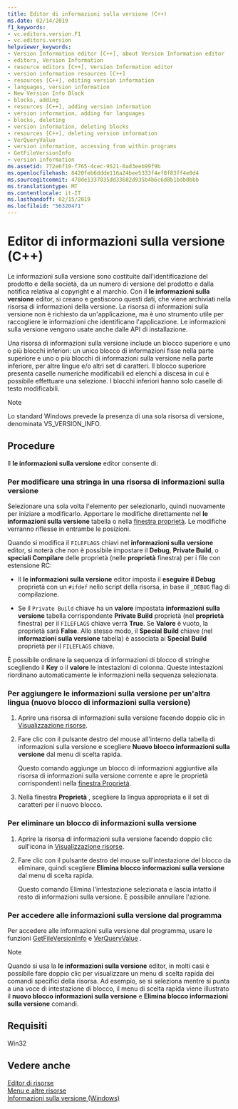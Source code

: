 ```yaml
---
title: Editor di informazioni sulla versione (C++)
ms.date: 02/14/2019
f1_keywords:
- vc.editors.version.F1
- vc.editors.version
helpviewer_keywords:
- Version Information editor [C++], about Version Information editor
- editors, Version Information
- resource editors [C++], Version Information editor
- version information resources [C++]
- resources [C++], editing version information
- languages, version information
- New Version Info Block
- blocks, adding
- resources [C++], adding version information
- version information, adding for languages
- blocks, deleting
- version information, deleting blocks
- resources [C++], deleting version information
- VerQueryValue
- version information, accessing from within programs
- GetFileVersionInfo
- version information
ms.assetid: 772e6f19-f765-4cec-9521-0ad3eeb99f9b
ms.openlocfilehash: 8420feb6ddde116a24bee5333f4ef8f83ff4e0d4
ms.sourcegitcommit: 470de1337035dd33682d935b4b6c6d8b1bdb0bbb
ms.translationtype: MT
ms.contentlocale: it-IT
ms.lasthandoff: 02/15/2019
ms.locfileid: "56320471"
---
```

# <a name="version-information-editor-c"></a>Editor di informazioni sulla versione (C++)

Le informazioni sulla versione sono costituite dall'identificazione del prodotto e della società, da un numero di versione del prodotto e dalla notifica relativa al copyright e al marchio. Con il **le informazioni sulla versione** editor, si creano e gestiscono questi dati, che viene archiviati nella risorsa di informazioni della versione. La risorsa di informazioni sulla versione non è richiesto da un'applicazione, ma è uno strumento utile per raccogliere le informazioni che identificano l'applicazione. Le informazioni sulla versione vengono usate anche dalle API di installazione.

Una risorsa di informazioni sulla versione include un blocco superiore e uno o più blocchi inferiori: un unico blocco di informazioni fisse nella parte superiore e uno o più blocchi di informazioni sulla versione nella parte inferiore, per altre lingue e/o altri set di caratteri. Il blocco superiore presenta caselle numeriche modificabili ed elenchi a discesa in cui è possibile effettuare una selezione. I blocchi inferiori hanno solo caselle di testo modificabili.

> [!NOTE]
> Lo standard Windows prevede la presenza di una sola risorsa di versione, denominata VS_VERSION_INFO.

## <a name="how-to"></a>Procedure

Il **le informazioni sulla versione** editor consente di:

### <a name="to-edit-a-string-in-a-version-information-resource"></a>Per modificare una stringa in una risorsa di informazioni sulla versione

Selezionare una sola volta l'elemento per selezionarlo, quindi nuovamente per iniziare a modificarlo. Apportare le modifiche direttamente nel **le informazioni sulla versione** tabella o nella [finestra proprietà](/visualstudio/ide/reference/properties-window). Le modifiche verranno riflesse in entrambe le posizioni.

Quando si modifica il `FILEFLAGS` chiavi nel **informazioni sulla versione** editor, si noterà che non è possibile impostare il **Debug**, **Private Build**, o **speciali Compilare** delle proprietà (nelle **proprietà** finestra) per i file con estensione RC:

- Il **le informazioni sulla versione** editor imposta il **eseguire il Debug** proprietà con un `#ifdef` nello script della risorsa, in base il `_DEBUG` flag di compilazione.

- Se il `Private Build` chiave ha un **valore** impostata **informazioni sulla versione** tabella corrispondente **Private Build** proprietà (nel **proprietà**  finestra) per il `FILEFLAGS` chiave verrà **True**. Se **Valore** è vuoto, la proprietà sarà **False**. Allo stesso modo, il **Special Build** chiave (nel **informazioni sulla versione** tabella) è associata ai **Special Build** proprietà per il `FILEFLAGS` chiave.

È possibile ordinare la sequenza di informazioni di blocco di stringhe scegliendo il **Key** o il **valore** le intestazioni di colonna. Queste intestazioni riordinano automaticamente le informazioni nella sequenza selezionata.

### <a name="to-add-version-information-for-another-language-new-version-info-block"></a>Per aggiungere le informazioni sulla versione per un'altra lingua (nuovo blocco di informazioni sulla versione)

1. Aprire una risorsa di informazioni sulla versione facendo doppio clic in [Visualizzazione risorse](../windows/resource-view-window.md).

1. Fare clic con il pulsante destro del mouse all'interno della tabella di informazioni sulla versione e scegliere **Nuovo blocco informazioni sulla versione** dal menu di scelta rapida.

   Questo comando aggiunge un blocco di informazioni aggiuntive alla risorsa di informazioni sulla versione corrente e apre le proprietà corrispondenti nella [finestra Proprietà](/visualstudio/ide/reference/properties-window).

1. Nella finestra **Proprietà** , scegliere la lingua appropriata e il set di caratteri per il nuovo blocco.

### <a name="to-delete-a-version-information-block"></a>Per eliminare un blocco di informazioni sulla versione

1. Aprire la risorsa di informazioni sulla versione facendo doppio clic sull'icona in [Visualizzazione risorse](../windows/resource-view-window.md).

1. Fare clic con il pulsante destro del mouse sull'intestazione del blocco da eliminare, quindi scegliere **Elimina blocco informazioni sulla versione** dal menu di scelta rapida.

   Questo comando Elimina l'intestazione selezionata e lascia intatto il resto di informazioni sulla versione. È possibile annullare l'azione.

### <a name="to-access-version-information-from-within-your-program"></a>Per accedere alle informazioni sulla versione dal programma

Per accedere alle informazioni sulla versione dal programma, usare le funzioni [GetFileVersionInfo](/windows/desktop/api/winver/nf-winver-getfileversioninfoa) e [VerQueryValue](/windows/desktop/api/winver/nf-winver-verqueryvaluea) .

   > [!NOTE]
   > Quando si usa la **le informazioni sulla versione** editor, in molti casi è possibile fare doppio clic per visualizzare un menu di scelta rapida dei comandi specifici della risorsa. Ad esempio, se si seleziona mentre si punta a una voce di intestazione di blocco, il menu di scelta rapida viene illustrato il **nuovo blocco informazioni sulla versione** e **Elimina blocco informazioni sulla versione** comandi.

## <a name="requirements"></a>Requisiti

Win32

## <a name="see-also"></a>Vedere anche

[Editor di risorse](../windows/resource-editors.md)<br/>
[Menu e altre risorse](https://msdn.microsoft.com/library/windows/desktop/ms632583.aspx)<br/>
[Informazioni sulla versione (Windows)](https://msdn.microsoft.com/library/windows/desktop/ms646981.aspx)

